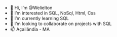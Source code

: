 - 👋 Hi, I’m @Welielton
- 👀 I’m interested in SQL, NoSql, Html, Css
- 🌱 I’m currently learning SQL
- 💞️ I’m looking to collaborate on projects with SQL
- 📫 Açailândia - MA

<!---
Welielton/Welielton is a ✨ special ✨ repository because its `README.md` (this file) appears on your GitHub profile.
You can click the Preview link to take a look at your changes.
--->
